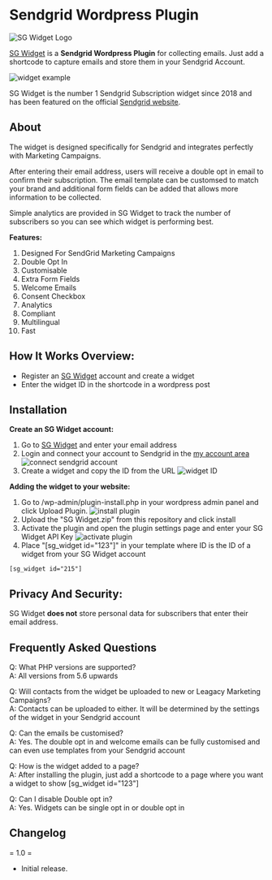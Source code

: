 # Sendgrid Wordpress Plugin
![SG Widget Logo](https://app.sgwidget.com/img/sg-widget-logo.png)

[SG Widget](https://sgwidget.com) is a **Sendgrid Wordpress Plugin** for collecting emails. Just add a shortcode to capture emails and store them in your Sendgrid Account. 

![widget example](7c500d20-6953-4a0b-a5f9-71e627afbc00)

SG Widget is the number 1 Sendgrid Subscription widget since 2018 and has been featured on the official [Sendgrid website](https://sendgrid.com/en-us/blog/building-a-sendgrid-subscription-widget).

## About
The widget is designed specifically for Sendgrid and integrates perfectly with Marketing Campaigns.

After entering their email address, users will receive a double opt in email to confirm their subscription. The email template can be customsed to match your brand and additional form fields can be added that allows more information to be collected.

Simple analytics are provided in SG Widget to track the number of subscribers so you can see which widget is performing best.

**Features:**

1. Designed For SendGrid Marketing Campaigns
2. Double Opt In
3. Customisable
4. Extra Form Fields
5. Welcome Emails
6. Consent Checkbox
7. Analytics
8. Compliant
9. Multilingual
10. Fast

## How It Works Overview:

* Register an [SG Widget](https://app.sgwidget.com/register) account and create a widget
* Enter the widget ID in the shortcode in a wordpress post


## Installation 
**Create an SG Widget account:**
1. Go to [SG Widget](https://app.sgwidget.com/register) and enter your email address
2. Login and connect your account to Sendgrid in the [my account area](https://app.sgwidget.com/my-account) ![connect sendgrid account](https://imagedelivery.net/k0P4EcPiouU_XzyGSmgmUw/91f4838d-a8f8-419d-253e-e5ed5d1ff100/public)
3. Create a widget and copy the ID from the URL ![widget ID](https://imagedelivery.net/k0P4EcPiouU_XzyGSmgmUw/700ebb3a-8a78-4990-ceab-958336b5f300/public)

**Adding the widget to your website:**
1. Go to /wp-admin/plugin-install.php in your wordpress admin panel and click Upload Plugin. ![install plugin](https://imagedelivery.net/k0P4EcPiouU_XzyGSmgmUw/f7aabdd2-d254-46d2-bcb9-e7869618f200/public)
2. Upload the \"SG Widget.zip\" from this repository and click install
3. Activate the plugin and open the plugin settings page and enter your SG Widget API Key ![activate plugin](https://imagedelivery.net/k0P4EcPiouU_XzyGSmgmUw/ab6fa4af-5c49-48c1-5f45-0c46858a9500/public)
4. Place \"[sg_widget id=\"123\"]\" in your template where ID is the ID of a widget from your SG Widget account 
```
[sg_widget id="215"]
```

## Privacy And Security:

SG Widget **does not** store personal data for subscribers that enter their email address.

## Frequently Asked Questions
Q: What PHP versions are supported?  
A: All versions from 5.6 upwards

Q: Will contacts from the widget be uploaded to new or Leagacy Marketing Campaigns?  
A: Contacts can be uploaded to either. It will be determined by the settings of the widget in your Sendgrid account

Q: Can the emails be customised?  
A: Yes. The double opt in and welcome emails can be fully customised and can even use templates from your Sendgrid account

Q: How is the widget added to a page?  
A: After installing the plugin, just add a shortcode to a page where you want a widget to show [sg_widget id=\"123\"]

Q: Can I disable Double opt in?  
A: Yes. Widgets can be single opt in or double opt in


## Changelog
= 1.0 =
* Initial release.